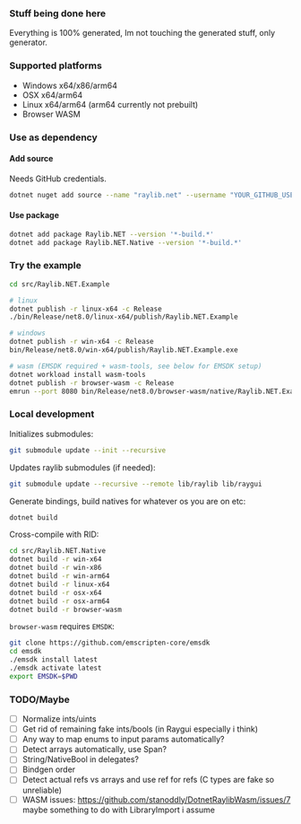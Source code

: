### Stuff being done here

Everything is 100% generated, Im not touching the generated stuff, only generator.

### Supported platforms

- Windows x64/x86/arm64
- OSX x64/arm64
- Linux x64/arm64 (arm64 currently not prebuilt)
- Browser WASM

### Use as dependency

#### Add source

Needs GitHub credentials.

```sh
dotnet nuget add source --name "raylib.net" --username "YOUR_GITHUB_USERNAME" --password "YOUR_GITHUB_TOKEN" --store-password-in-clear-text "https://nuget.pkg.github.com/deathbeam/index.json"
```

#### Use package

```sh
dotnet add package Raylib.NET --version '*-build.*'
dotnet add package Raylib.NET.Native --version '*-build.*'
```

### Try the example

```sh
cd src/Raylib.NET.Example

# linux
dotnet publish -r linux-x64 -c Release
./bin/Release/net8.0/linux-x64/publish/Raylib.NET.Example

# windows
dotnet publish -r win-x64 -c Release
bin/Release/net8.0/win-x64/publish/Raylib.NET.Example.exe

# wasm (EMSDK required + wasm-tools, see below for EMSDK setup)
dotnet workload install wasm-tools
dotnet publish -r browser-wasm -c Release
emrun --port 8080 bin/Release/net8.0/browser-wasm/native/Raylib.NET.Example.html
```

### Local development

Initializes submodules:

```sh
git submodule update --init --recursive
```

Updates raylib submodules (if needed):

```sh
git submodule update --recursive --remote lib/raylib lib/raygui
```

Generate bindings, build natives for whatever os you are on etc:

```sh
dotnet build
```

Cross-compile with RID:

```sh
cd src/Raylib.NET.Native
dotnet build -r win-x64
dotnet build -r win-x86
dotnet build -r win-arm64
dotnet build -r linux-x64
dotnet build -r osx-x64
dotnet build -r osx-arm64
dotnet build -r browser-wasm
```

`browser-wasm` requires `EMSDK`:

```sh
git clone https://github.com/emscripten-core/emsdk
cd emsdk
./emsdk install latest
./emsdk activate latest
export EMSDK=$PWD
```

### TODO/Maybe

- [ ] Normalize ints/uints
- [ ] Get rid of remaining fake ints/bools (in Raygui especially i think)
- [ ] Any way to map enums to input params automatically?
- [ ] Detect arrays automatically, use Span?
- [ ] String/NativeBool in delegates?
- [ ] Bindgen order
- [ ] Detect actual refs vs arrays and use ref for refs (C types are fake so unreliable)
- [ ] WASM issues: https://github.com/stanoddly/DotnetRaylibWasm/issues/7 maybe something to do with LibraryImport i assume
